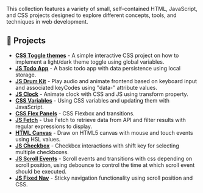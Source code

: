 This collection features a variety of small, self-contained HTML, JavaScript, and CSS projects designed to explore different concepts, tools, and techniques in web development.

## 🌱 Projects

- **[CSS Toggle themes](https://ybly.github.io/mini-projects/css-toggle-themes/)** - A simple interactive CSS project on how to implement a light/dark theme toggle using global variables.
- **[JS Todo App](https://ybly.github.io/mini-projects/js-todo-app/)** - A basic todo app with data persistence using local storage.
- **[JS Drum Kit](https://ybly.github.io/mini-projects/js-drum-kit/)** - Play audio and animate frontend based on keyboard input and associated keyCodes using "data-" attribute values.
- **[JS Clock](https://ybly.github.io/mini-projects/js-clock/)** - Animate clock with CSS and JS using transform property.
- **[CSS Variables](https://ybly.github.io/mini-projects/css-variables/)** - Using CSS variables and updating them with JavaScript.
- **[CSS Flex Panels](https://ybly.github.io/mini-projects/css-flex-panels/)** - CSS Flexbox and transitions.
- **[JS Fetch](https://ybly.github.io/mini-projects/js-fetch/)** - Use Fetch to retrieve data from API and filter results with regular expressions to display.
- **[HTML Canvas](https://ybly.github.io/mini-projects/html-canvas/)** - Draw on HTML5 canvas with mouse and touch events using HSL values.
- **[JS Checkbox](https://ybly.github.io/mini-projects/js-checkbox/)** - Checkbox interactions with shift key for selecting multiple checkboxes.
- **[JS Scroll Events](https://ybly.github.io/mini-projects/js-scroll-events/)** - Scroll events and transitions with css depending on scroll position, using debounce to control the time at which scroll event should be executed.
- **[JS Fixed Nav](https://ybly.github.io/mini-projects/js-fixed-nav/)** - Sticky navigation functionality using scroll position and CSS.
